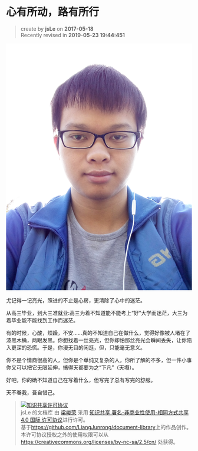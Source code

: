 # 心有所动，路有所行

> create by **jsLe** on **2017-05-18**  
> Recently revised in **2019-05-23 19:44:451**

![头像](./resource/myself.jpg)

尤记得一记亮光，照进的不止是心房，更清除了心中的迷茫。

从高三毕业，到大三准就业:高三为着不知道能不能考上“好”大学而迷茫，大三为着毕业能不能找到工作而迷茫。

有的时候，心酸，烦躁，不安……真的不知道自己在做什么，觉得好像被人堵在了漆黑木桶，两眼发黑。你想找着一丝亮光，但你却怕那丝亮光会瞬间丢失，让你陷入更深的恐慌。于是，你漫无目的闲逛，但，只能毫无意义。

你不是个情商很高的人，但你是个单纯又复杂的人，你所了解的不多，但一件小事你又可以把它无限延伸，搞得天都要为之“下凡”（天塌）。

好吧，你的确不知道自己在写着什么，但写完了总有写完的舒服。

天不眷我，吾自惜己。

> <a rel="license" href="http://creativecommons.org/licenses/by-nc-sa/4.0/"><img alt="知识共享许可协议" style="border-width:0" src="https://i.creativecommons.org/l/by-nc-sa/4.0/88x31.png" /></a><br /><span xmlns:dct="http://purl.org/dc/terms/" property="dct:title">jsLe 的文档库</span> 由 <a xmlns:cc="http://creativecommons.org/ns#" href="https://github.com/LiangJunrong/document-library" property="cc:attributionName" rel="cc:attributionURL">梁峻荣</a> 采用 <a rel="license" href="http://creativecommons.org/licenses/by-nc-sa/4.0/">知识共享 署名-非商业性使用-相同方式共享 4.0 国际 许可协议</a>进行许可。<br />基于<a xmlns:dct="http://purl.org/dc/terms/" href="https://github.com/LiangJunrong/document-library" rel="dct:source">https://github.com/LiangJunrong/document-library</a>上的作品创作。<br />本许可协议授权之外的使用权限可以从 <a xmlns:cc="http://creativecommons.org/ns#" href="https://creativecommons.org/licenses/by-nc-sa/2.5/cn/" rel="cc:morePermissions">https://creativecommons.org/licenses/by-nc-sa/2.5/cn/</a> 处获得。

